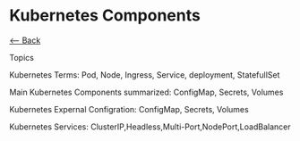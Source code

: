 # Kubernetes Components


[<-- Back](kubernetes.md)

Topics

Kubernetes Terms: Pod, Node, Ingress, Service, deployment, StatefullSet

Main Kubernetes Components summarized: ConfigMap, Secrets, Volumes

Kubernetes Expernal Configration: ConfigMap, Secrets, Volumes

Kubernetes Services: ClusterIP,Headless,Multi-Port,NodePort,LoadBalancer

